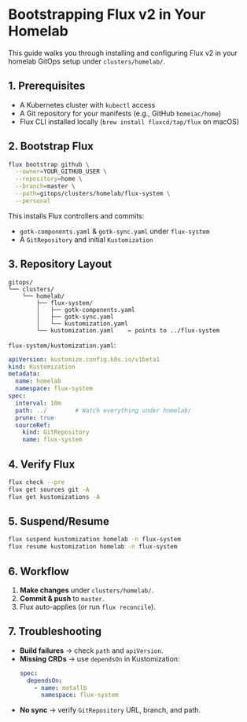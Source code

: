# Bootstrapping Flux v2 in Your Homelab

This guide walks you through installing and configuring Flux v2 in your homelab GitOps setup under `clusters/homelab/`.

## 1. Prerequisites

- A Kubernetes cluster with `kubectl` access  
- A Git repository for your manifests (e.g., GitHub `homeiac/home`)  
- Flux CLI installed locally (`brew install fluxcd/tap/flux` on macOS)  

## 2. Bootstrap Flux

```bash
flux bootstrap github \
  --owner=YOUR_GITHUB_USER \
  --repository=home \
  --branch=master \
  --path=gitops/clusters/homelab/flux-system \
  --personal
```

This installs Flux controllers and commits:
- `gotk-components.yaml` & `gotk-sync.yaml` under `flux-system`
- A `GitRepository` and initial `Kustomization`

## 3. Repository Layout

```
gitops/
└── clusters/
    └── homelab/
        ├── flux-system/
        │   ├── gotk-components.yaml
        │   ├── gotk-sync.yaml
        │   └── kustomization.yaml
        └── kustomization.yaml    ← points to ../flux-system
```

`flux-system/kustomization.yaml`:
```yaml
apiVersion: kustomize.config.k8s.io/v1beta1
kind: Kustomization
metadata:
  name: homelab
  namespace: flux-system
spec:
  interval: 10m
  path: ../        # Watch everything under homelab/
  prune: true
  sourceRef:
    kind: GitRepository
    name: flux-system
```

## 4. Verify Flux

```bash
flux check --pre
flux get sources git -A
flux get kustomizations -A
```

## 5. Suspend/Resume

```bash
flux suspend kustomization homelab -n flux-system
flux resume kustomization homelab -n flux-system
```

## 6. Workflow

1. **Make changes** under `clusters/homelab/`.  
2. **Commit & push** to `master`.  
3. Flux auto-applies (or run `flux reconcile`).  

## 7. Troubleshooting

- **Build failures** → check `path` and `apiVersion`.  
- **Missing CRDs** → use `dependsOn` in Kustomization:
  ```yaml
  spec:
    dependsOn:
      - name: metallb
        namespace: flux-system
  ```  
- **No sync** → verify `GitRepository` URL, branch, and path.
